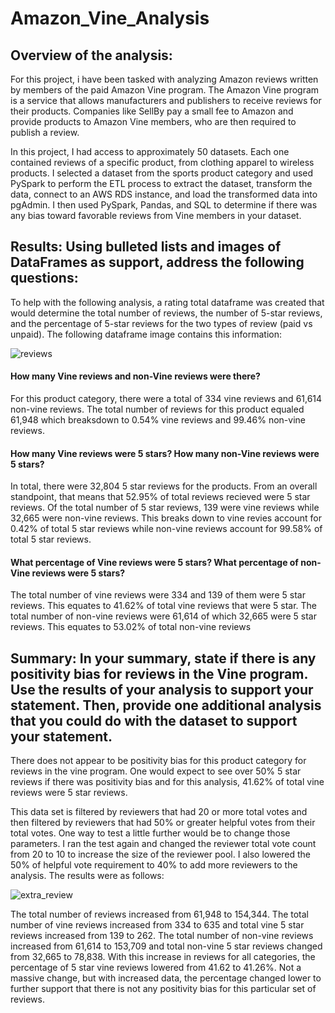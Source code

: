 # Amazon_Vine_Analysis

## Overview of the analysis: 

For this project, i have been tasked with analyzing Amazon reviews written by members of the paid Amazon Vine program. The Amazon Vine program is a service that allows manufacturers and publishers to receive reviews for their products. Companies like SellBy pay a small fee to Amazon and provide products to Amazon Vine members, who are then required to publish a review.

In this project, I had access to approximately 50 datasets. Each one contained reviews of a specific product, from clothing apparel to wireless products. I selected a dataset from the sports product category and used PySpark to perform the ETL process to extract the dataset, transform the data, connect to an AWS RDS instance, and load the transformed data into pgAdmin. I then used PySpark, Pandas, and SQL to determine if there was any bias toward favorable reviews from Vine members in your dataset.

## Results: Using bulleted lists and images of DataFrames as support, address the following questions:

To help with the following analysis, a rating total dataframe was created that would determine the total number of reviews, the number of 5-star reviews, and the percentage of 5-star reviews for the two types of review (paid vs unpaid).  The following dataframe image contains this information:

![reviews](https://user-images.githubusercontent.com/107599510/197059791-4bd716ca-0ba1-4cbf-b082-a4a22e2fbcb6.png)

#### How many Vine reviews and non-Vine reviews were there?

For this product category, there were a total of 334 vine reviews and 61,614 non-vine reviews.  The total number of reviews for this product equaled 61,948 which breaksdown to 0.54% vine reviews and 99.46% non-vine reviews.  

#### How many Vine reviews were 5 stars? How many non-Vine reviews were 5 stars?

In total, there were 32,804 5 star reviews for the products.   From an overall standpoint, that means that 52.95% of total reviews recieved were 5 star reviews. Of the total number of 5 star reviews, 139 were vine reviews while 32,665 were non-vine reviews. This breaks down to vine revies account for 0.42% of total 5 star reviews while non-vine reviews account for 99.58% of total 5 star reviews.

#### What percentage of Vine reviews were 5 stars? What percentage of non-Vine reviews were 5 stars?

The total number of vine reviews were 334 and 139 of them were 5 star reviews.  This equates to 41.62% of total vine reviews that were 5 star.  The total number of non-vine reviews were 61,614 of which 32,665 were 5 star reviews.  This equates to 53.02% of total non-vine reviews

## Summary: In your summary, state if there is any positivity bias for reviews in the Vine program. Use the results of your analysis to support your statement. Then, provide one additional analysis that you could do with the dataset to support your statement.

There does not appear to be positivity bias for this product category for reviews in the vine program.  One would expect to see over 50% 5 star reviews if there was positivity bias and for this analysis, 41.62% of total vine reviews were 5 star reviews.

This data set is filtered by reviewers that had 20 or more total votes and then filtered by reviewers that had 50% or greater helpful votes from their total votes.   One way to test a little further would be to change those parameters.  I ran the test again and changed the reviewer total vote count from 20 to 10 to increase the size of the reviewer pool.  I also lowered the 50% of helpful vote requirement to 40% to add more reviewers to the analysis.  The results were as follows:

![extra_review](https://user-images.githubusercontent.com/107599510/197073281-4a1aec8a-092f-4c8a-98da-a2e0cff3dc01.png)

The total number of reviews increased from 61,948 to 154,344.  The total number of vine reviews increased from 334 to 635 and total vine 5 star reviews increased from 139 to 262.  The total number of non-vine reviews increased from 61,614 to 153,709 and total non-vine 5 star reviews changed from 32,665 to 78,838.  With this increase in reviews for all categories, the percentage of 5 star vine reviews lowered from 41.62 to 41.26%.  Not a massive change, but with increased data, the percentage changed lower to further support that there is not any positivity bias for this particular set of reviews.
